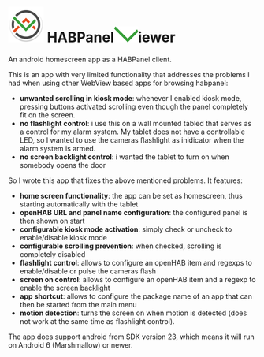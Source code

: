 # <img alt="Logo" src="app/src/main/res/mipmap-hdpi/ic_launcher.png" border="0"> HABPanel<img alt="Logo" src="V.png" border="0">iewer

An android homescreen app as a HABPanel client.

This is an app with very limited functionality that addresses the problems I had when using other WebView based apps for browsing habpanel:
- **unwanted scrolling in kiosk mode**: whenever I enabled kiosk mode, pressing buttons activated scrolling even though the panel completely fit on the screen.
- **no flashlight control**: i use this on a wall mounted tabled that serves as a control for my alarm system. My tablet does not have a controllable LED, so I wanted to use the cameras flashlight as inidicator when the alarm system is armed.
- **no screen backlight control**: i wanted the tablet to turn on when somebody opens the door

So I wrote this app that fixes the above mentioned problems. It features:
- **home screen functionality**: the app can be set as homescreen, thus starting automatically with the tablet
- **openHAB URL and panel name configuration**: the configured panel is then shown on start
- **configurable kiosk mode activation**: simply check or uncheck to enable/disable kiosk mode
- **configurable scrolling prevention**: when checked, scrolling is completely disabled
- **flashlight control**: allows to configure an openHAB item and regexps to enable/disable or pulse the cameras flash
- **screen on control**: allows to configure an openHAB item and a regexp to enable the screen backlight
- **app shortcut**: allows to configure the package name of an app that can then be started from the main menu
- **motion detection**: turns the screen on when motion is detected (does not work at the same time as flashlight control). 

The app does support android from SDK version 23, which means it will run on Android 6 (Marshmallow) or newer.